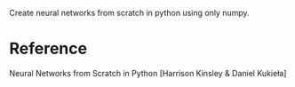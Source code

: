 Create neural networks from scratch in python using only numpy.

# Reference
Neural Networks from Scratch in Python [Harrison Kinsley & Daniel Kukieła]